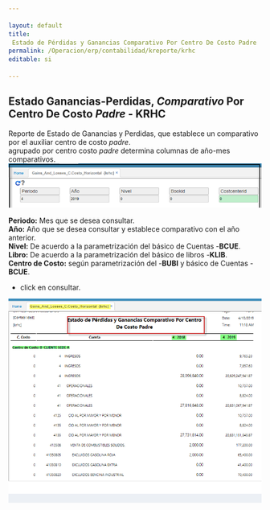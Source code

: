 ```yaml
---

layout: default
title: 	
 Estado de Pérdidas y Ganancias Comparativo Por Centro De Costo Padre
permalink: /Operacion/erp/contabilidad/kreporte/krhc
editable: si

---
```


## 	Estado Ganancias-Perdidas, *Comparativo* Por Centro De Costo *Padre* - KRHC

Reporte de Estado de Ganancias y Perdidas, que establece un comparativo por el auxiliar centro de costo *padre*.  
agrupado por centro costo *padre* determina columnas de año-mes comparativos.
![](krhc2.png)

**Periodo:** Mes que se desea consultar.  
**Año:** Año que se desea consultar y establece comparativo con el año anterior.  
**Nivel:** De acuerdo a la parametrización del básico de Cuentas -**BCUE**.  
**Libro:** De acuerdo a la parametrización del básico de libros -**KLIB**.  
**Centro de Costo:** según parametrización del  -**BUBI** y básico de Cuentas -**BCUE**.  

* click en consultar.   

![](krhc1.png)













